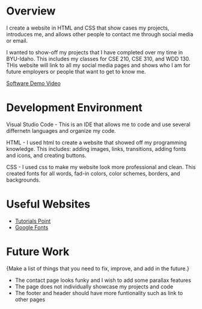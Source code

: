# Overview

I create a website in HTML and CSS that show cases my projects, introduces me, and allows other people to contact me through social media or email.

I wanted to show-off my projects that I have completed over my time in BYU-Idaho. This includes my classes for CSE 210, CSE 310, and WDD 130. THis website will link to all my social media pages and shows who I am for future employers or people that want to get to know me.

[Software Demo Video](https://youtu.be/9ruN9deqRbc)

# Development Environment

Visual Studio Code - This is an IDE that allows me to code and use several differnetn languages and organize my code. 

HTML - I used html to create a website that showed off my programming knowledge. This includes: adding images, links, transitions, adding fonts and icons, and creating buttons.

CSS - I used css to make my website look more professional and clean. This created fonts for all words, fad-in colors, color schemes, borders, and backgrounds.

# Useful Websites

* [Tutorials Point](https://www.tutorialspoint.com/html/html_email_links.htm#:~:text=HTML%20tag%20provides%20you,mailto%20instead%20of%20using%20http.&text=This%20code%20will%20generate%20the,can%20use%20to%20send%20email.)
* [Google Fonts](https://fonts.google.com/)

# Future Work

{Make a list of things that you need to fix, improve, and add in the future.}
* The contact page looks funky and I wish to add some parallax features
* The page does not individually showcase my projects and code
* The footer and header should have more funtionality such as link to other pages